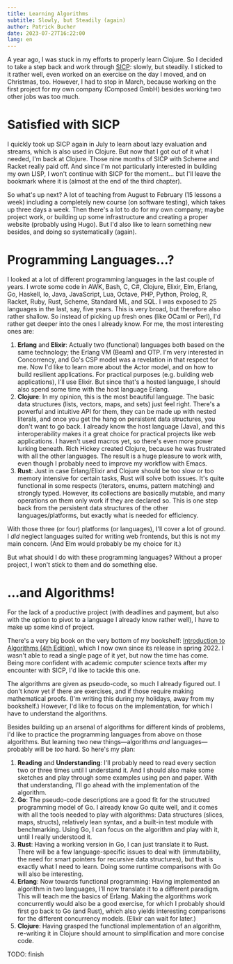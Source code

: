 ```yaml
---
title: Learning Algorithms
subtitle: Slowly, but Steadily (again)
author: Patrick Bucher
date: 2023-07-27T16:22:00
lang: en
---
```


A year ago, I was stuck in my efforts to properly learn Clojure. So I decided to
take a step back and work through [SICP](https://github.com/patrickbucher/sicp):
slowly, but steadily. I sticked to it rather well, even worked on an exercise on
the day I moved, and on Christmas, too. However, I had to stop in March, because
working on the first project for my own company (Composed GmbH) besides working
two other jobs was too much.

# Satisfied with SICP

I quickly took up SICP again in July to learn about lazy evaluation and streams,
which is also used in Clojure. But now that I got out of it what I needed, I'm
back at Clojure. Those nine months of SICP with Scheme and Racket really paid
off. And since I'm not particularly interested in building my own LISP, I won't
continue with SICP for the moment… but I'll leave the bookmark where it is
(almost at the end of the third chapter).

So what's up next? A lot of teaching from August to February (15 lessons a week)
including a completely new course (on software testing), which takes up three
days a week. Then there's a lot to do for my own company; maybe project work, or
building up some infrastructure and creating a proper website (probably using
Hugo). But I'd also like to learn something new besides, and doing so
systematically (again).

# Programming Languages…?

I looked at a lot of different programming languages in the last couple of
years. I wrote some code in AWK, Bash, C, C#, Clojure, Elixir, Elm, Erlang, Go,
Haskell, Io, Java, JavaScript, Lua, Octave, PHP, Python, Prolog, R, Racket,
Ruby, Rust, Scheme, Standard ML, and SQL. I was exposed to 25 languages in the
last, say, five years. This is very broad, but therefore also rather shallow. So
instead of picking up fresh ones (like OCaml or Perl), I'd rather get deeper
into the ones I already know. For me, the most interesting ones are:

1. **Erlang** and **Elixir**: Actually two (functional) languages both based on
   the same technology; the Erlang VM (Beam) and OTP. I'm very interested in
   Concorrency, and Go's CSP model was a revelation in that respect for me. Now
   I'd like to learn more about the Actor model, and on how to build resilient
   applications.  For practical purposes (e.g. building web applications), I'll
   use Elixir. But since that's a hosted language, I should also spend some time
   with the host language Erlang.
2. **Clojure**: In my opinion, this is the most beautiful language. The basic
   data structures (lists, vectors, maps, and sets) just feel right. There's a
   powerful and intuitive API for them, they can be made up with nested
   literals, and once you get the hang on persistent data structures, you don't
   want to go back. I already know the host language (Java), and this
   interoperability makes it a great choice for practical projects like web
   applications. I haven't used macros yet, so there's even more power lurking
   beneath. Rich Hickey created Clojure, because he was frustrated with all the
   other languages. The result is a huge pleasure to work with, even though I
   probably need to improve my workflow with Emacs.
3. **Rust**: Just in case Erlang/Elixir and Clojure should be too slow or too
   memory intensive for certain tasks, Rust will solve both issues. It's quite
   functional in some respects (iterators, enums, pattern matching) and strongly
   typed. However, its collections are basically mutable, and many operations on
   them only work if they are declared so. This is one step back from the
   persistent data structures of the other languages/platforms, but exactly what
   is needed for efficiency.

With those three (or four) platforms (or languages), I'll cover a lot of ground.
I _did_ neglect languages suited for writing web frontends, but this is not my
main concern. (And Elm would probably be my choice for it.)

But what should I do with these programming languages? Without a proper project,
I won't stick to them and do something else.

# …and Algorithms!

For the lack of a productive project (with deadlines and payment, but also with
the option to pivot to a language I already know rather well), I have to make up
some kind of project.

There's a very big book on the very bottom of my bookshelf: [Introduction to
Algorithms (4th Edition)](https://mitpress.mit.edu/9780262046305/), which I now
own since its release in spring 2022. I wasn't able to read a single page of it
yet, but now the time has come. Being more confident with academic computer
science texts after my encounter with SICP, I'd like to tackle this one.

The algorithms are given as pseudo-code, so much I already figured out. I don't
know yet if there are exercises, and if those require making mathematical
proofs. (I'm writing this during my holidays, away from my bookshelf.) However,
I'd like to focus on the implementation, for which I have to understand the
algorithms.

Besides building up an arsenal of algorithms for different kinds of problems,
I'd like to practice the programming languages from above on those algorithms.
But learning two new things—algorithms _and_ languages—probably will be _too_
hard. So here's my plan:

1. **Reading** and **Understanding**: I'll probably need to read every section
   two or three times until I understand it. And I should also make some
   sketches and play through some examples using pen and paper. With that
   understanding, I'll go ahead with the implementation of the algorithm.
2. **Go**: The pseudo-code descriptions are a good fit for the strucutred
   programming model of Go. I already know Go quite well, and it comes with all
   the tools needed to play with algorithms: Data structures (slices, maps,
   structs), relatively lean syntax, and a built-in test module with
   benchmarking. Using Go, I can focus on the algorithm and play with it, until
   I really understood it.
3. **Rust**: Having a working version in Go, I can just translate it to Rust.
   There will be a few language-specific issues to deal with (immutability, the
   need for smart pointers for recursive data structures), but that is exactly
   what I need to learn. Doing some runtime comparisons with Go will also be
   interesting.
4. **Erlang**: Now towards functional programming: Having implemented an
   algorithm in two languages, I'll now translate it to a different paradigm.
   This will teach me the basics of Erlang. Making the algorithms work
   concurrently would also be a good exercise, for which I probably should first
   go back to Go (and Rust), which also yields interesting comparisons for the
   different concurrency models. (Elixir can wait for later.)
5. **Clojure**: Having grasped the functional implementation of an algorithm,
   re-writing it in Clojure should amount to simplification and more concise
   code.

TODO: finish
